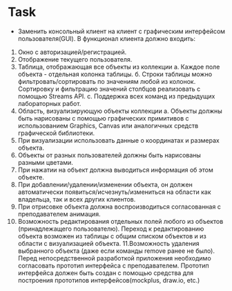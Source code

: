 # Task
* Заменить консольный клиент на клиент с графическим интерфейсом пользователя(GUI). 
В функционал клиента должно входить:

1. Окно с авторизацией/регистрацией.
2. Отображение текущего пользователя.
3. Таблица, отображающая все объекты из коллекции
а. Каждое поле объекта - отдельная колонка таблицы.
б. Строки таблицы можно фильтровать/сортировать по значениям любой из колонок. Сортировку и фильтрацию значений столбцов реализовать с помощью Streams API.
с. Поддержка всех команд из предыдущих лабораторных работ.
4. Область, визуализирующую объекты коллекции
а. Объекты должны быть нарисованы с помощью графических примитивов с использованием Graphics, Canvas или аналогичных средств графической библиотеки.
5. При визуализации использовать данные о координатах и размерах объекта.
6. Объекты от разных пользователей должны быть нарисованы разными цветами.
7. При нажатии на объект должна выводиться информация об этом объекте.
8. При добавлении/удалении/изменении объекта, он должен автоматически появиться/исчезнуть/измениться  на области как владельца, так и всех других клиентов. 
9. При отрисовке объекта должна воспроизводиться согласованная с преподавателем анимация.
10. Возможность редактирования отдельных полей любого из объектов (принадлежащего пользователю). Переход к редактированию объекта возможен из таблицы с общим списком объектов и из области с визуализацией объекта.
11.Возможность удаления выбранного объекта (даже если команды remove ранее не было).
Перед непосредственной разработкой приложения необходимо согласовать прототип интерфейса с преподавателем. Прототип интерфейса должен быть создан с помощью средства для построения прототипов интерфейсов(mockplus, draw.io, etc.)
